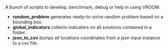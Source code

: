 A bunch of scripts to develop, benchmark, debug or help in using VROOM.

- **random_problem** generates ready-to-solve random problem based on
  a bounding box.
- **global_indicators** collects indicators on all solutions contained
  in a folder.
- **json_to_csv** dumps all locations coordinates from a json input
  instance to a csv file.
